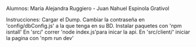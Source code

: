 Alumnos: María Alejandra Ruggiero - Juan Nahuel Espinola Grativol

Instrucciones:
    Cargar el Dump.
    Cambiar la contraseña en 'config/dbConfig.js' a la que tenga en su BD.
    Instalar paquetes con 'npm isntall'
    En 'src/' correr 'node index.js'para inicar la api.
    En 'src/client/' iniciar la pagina con 'npm run dev'
    

